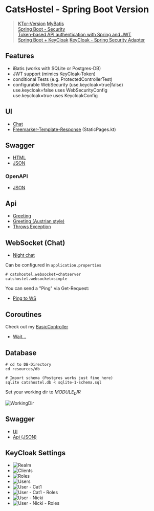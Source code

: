 # CatsHostel - Spring Boot Version 
> [KTor-Version](https://github.com/MikeMitterer/kotlin-catshostel-kt)
> [MyBatis](https://blog.mybatis.org/)    
> [Spring Boot - Security](https://www.javainuse.com/spring/boot-jwt)  
> [Token-based API authentication with Spring and JWT](https://blog.softtek.com/en/token-based-api-authentication-with-spring-and-jwt)   
> [Spring Boot + KeyCloak](https://www.baeldung.com/spring-boot-keycloak)
> [KeyCloak - Spring Security Adapter](https://www.keycloak.org/docs/latest/securing_apps/#_spring_security_adapter)  

## Features

   - iBatis (works with SQLite or Postgres-DB)
   - JWT support (mimics KeyCloak-Token)
   - conditional Tests (e.g. ProtectedControllerTest)
   - configurable WebSecurity (use.keycloak=true|false)  
     use.keycloak=false uses WebSecurityConfig  
     use.keycloak=true uses KeycloakConfig  
    
## UI

   - [Chat](http://localhost:8080/ws.html)
   - [Freemarker-Template-Response](http://localhost:8080/) (StaticPages.kt)

## Swagger

   - [HTML](http://localhost:8080/swagger-ui.html)
   - [JSON](http://localhost:8080/api-docs)
   
### OpenAPI
   
   - [JSON](http://localhost:8080/v3/api-docs)
      
## Api

   - [Greeting](http://localhost:8080/greeting)       
   - [Greeting (Austrian style)](http://localhost:8080/servus)       
   - [Throws Exception](http://localhost:8080/exception)   
   
## WebSocket (Chat)

   - [Night chat](http://localhost:8080/ws.html)   
   
Can be configured in `application.properties`

```properties
# catshostel.websocket=chatserver
catshostel.websocket=simple
```       

You can send a "Ping" via Get-Request:

   - [Ping to WS](http://localhost:8080/ping)   
   
## Coroutines 

Check out my [BasicController](https://github.com/MikeMitterer/kotlin-catshostel-sb/blob/master/src/at/mikemitterer/catshostel/routes/BasicController.kt)

   - [Wait...](http://localhost:8080/wait?seconds=15)       

## Database

    # cd to DB-Directory
    cd resources/db
    
    # Import schema (Postgres works just fine here)
    sqlite catshostel.db < sqlite-1-schema.sql

Set your working dir to $MODULE_DIR$

![WorkingDir](doc/images/working-dir.png)

## Swagger

   - [UI](http://localhost:8080/swagger-ui.html)
   - [Api (JSON)](http://localhost:8080/v2/api-docs)
   
## KeyCloak Settings

   - ![Realm](doc/images/realm.png)   
   - ![Clients](doc/images/clients.png)   
   - ![Roles](doc/images/roles.png)   
   - ![Users](doc/images/users.png)   
   - ![User - Cat1](doc/images/user-cat1.png)   
   - ![User - Cat1 - Roles](doc/images/user-cat1-roles.png)   
   - ![User - Nicki](doc/images/user-nicki.png)   
   - ![User - Nicki - Roles](doc/images/user-nicki-roles.png)   
   
   
      